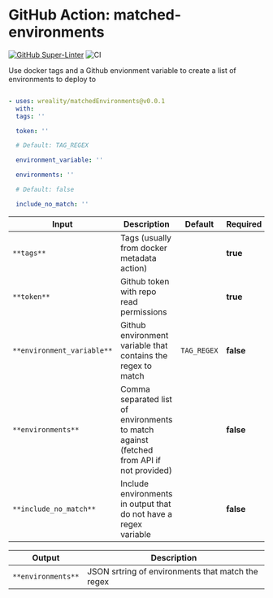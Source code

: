 <!-- start title -->

# GitHub Action: matched-environments

<!-- end title -->

[![GitHub Super-Linter](https://github.com/wreality/matchedEnvironments/actions/workflows/linter.yml/badge.svg)](https://github.com/super-linter/super-linter)
![CI](https://github.com/wreality/matchedEnvironments/actions/workflows/ci.yml/badge.svg)

<!-- start description -->

Use docker tags and a Github envionment variable to create a list of environments to deploy to

<!-- end description -->
<!-- start contents -->

<!-- end contents -->
<!-- start usage -->

```yaml

- uses: wreality/matchedEnvironments@v0.0.1
  with:
  tags: ''

  token: ''

  # Default: TAG_REGEX

  environment_variable: ''

  environments: ''

  # Default: false

  include_no_match: ''

```

<!-- end usage -->
<!-- start inputs -->

| ****Input**** | ****Description**** | ****Default**** | ****Required**** |
|---|---|---|---|
| `**tags**` | Tags (usually from docker metadata action) |  | **true** |
| `**token**` | Github token with repo read permissions |  | **true** |
| `**environment_variable**` | Github environment variable that contains the regex to match | `TAG_REGEX` | **false** |
| `**environments**` | Comma separated list of environments to match against (fetched from API if not provided) |  | **false** |
| `**include_no_match**` | Include environments in output that do not have a regex variable |  | **false** |

<!-- end inputs -->
<!-- start outputs -->

| ****Output**** | ****Description**** |
|---|---|
| `**environments**` | JSON srtring of environments that match the regex |

<!-- end outputs -->
<!-- start [.github/ghadocs/examples/] -->
<!-- end [.github/ghadocs/examples/] -->
